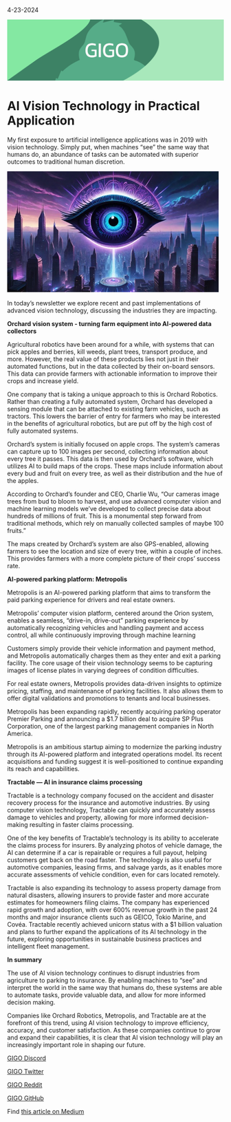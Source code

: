 4-23-2024

![Newsletter Banner](https://raw.githubusercontent.com/Gage-Technologies/blogs-gigo.dev/master/images/GIGO_newsletter_banner.png)

# AI Vision Technology in Practical Application

My first exposure to artificial intelligence applications was in 2019 with vision technology. Simply put, when machines “see” the same way that humans do, an abundance of tasks can be automated with superior outcomes to traditional human discretion.

![cool ai image](https://raw.githubusercontent.com/Gage-Technologies/blogs-gigo.dev/master/images/eyeintheskyJPEG.jpg)

In today’s newsletter we explore recent and past implementations of advanced vision technology, discussing the industries they are impacting.

**Orchard vision system - turning farm equipment into AI-powered data collectors**

Agricultural robotics have been around for a while, with systems that can pick apples and berries, kill weeds, plant trees, transport produce, and more. However, the real value of these products lies not just in their automated functions, but in the data collected by their on-board sensors. This data can provide farmers with actionable information to improve their crops and increase yield.

One company that is taking a unique approach to this is Orchard Robotics. Rather than creating a fully automated system, Orchard has developed a sensing module that can be attached to existing farm vehicles, such as tractors. This lowers the barrier of entry for farmers who may be interested in the benefits of agricultural robotics, but are put off by the high cost of fully automated systems.

Orchard’s system is initially focused on apple crops. The system’s cameras can capture up to 100 images per second, collecting information about every tree it passes. This data is then used by Orchard’s software, which utilizes AI to build maps of the crops. These maps include information about every bud and fruit on every tree, as well as their distribution and the hue of the apples.

According to Orchard’s founder and CEO, Charlie Wu, “Our cameras image trees from bud to bloom to harvest, and use advanced computer vision and machine learning models we’ve developed to collect precise data about hundreds of millions of fruit. This is a monumental step forward from traditional methods, which rely on manually collected samples of maybe 100 fruits.”

The maps created by Orchard’s system are also GPS-enabled, allowing farmers to see the location and size of every tree, within a couple of inches. This provides farmers with a more complete picture of their crops’ success rate.

**AI-powered parking platform: Metropolis**

Metropolis is an AI-powered parking platform that aims to transform the paid parking experience for drivers and real estate owners.

Metropolis’ computer vision platform, centered around the Orion system, enables a seamless, “drive-in, drive-out” parking experience by automatically recognizing vehicles and handling payment and access control, all while continuously improving through machine learning

Customers simply provide their vehicle information and payment method, and Metropolis automatically charges them as they enter and exit a parking facility. The core usage of their vision technology seems to be capturing images of license plates in varying degrees of condition difficulties.

For real estate owners, Metropolis provides data-driven insights to optimize pricing, staffing, and maintenance of parking facilities. It also allows them to offer digital validations and promotions to tenants and local businesses.

Metropolis has been expanding rapidly, recently acquiring parking operator Premier Parking and announcing a $1.7 billion deal to acquire SP Plus Corporation, one of the largest parking management companies in North America.

Metropolis is an ambitious startup aiming to modernize the parking industry through its AI-powered platform and integrated operations model. Its recent acquisitions and funding suggest it is well-positioned to continue expanding its reach and capabilities.

**Tractable — AI in insurance claims processing**

Tractable is a technology company focused on the accident and disaster recovery process for the insurance and automotive industries. By using computer vision technology, Tractable can quickly and accurately assess damage to vehicles and property, allowing for more informed decision-making resulting in faster claims processing.

One of the key benefits of Tractable’s technology is its ability to accelerate the claims process for insurers. By analyzing photos of vehicle damage, the AI can determine if a car is repairable or requires a full payout, helping customers get back on the road faster. The technology is also useful for automotive companies, leasing firms, and salvage yards, as it enables more accurate assessments of vehicle condition, even for cars located remotely.

Tractable is also expanding its technology to assess property damage from natural disasters, allowing insurers to provide faster and more accurate estimates for homeowners filing claims. The company has experienced rapid growth and adoption, with over 600% revenue growth in the past 24 months and major insurance clients such as GEICO, Tokio Marine, and Covéa. Tractable recently achieved unicorn status with a $1 billion valuation and plans to further expand the applications of its AI technology in the future, exploring opportunities in sustainable business practices and intelligent fleet management.

**In summary**

The use of AI vision technology continues to disrupt industries from agriculture to parking to insurance. By enabling machines to “see” and interpret the world in the same way that humans do, these systems are able to automate tasks, provide valuable data, and allow for more informed decision making.

Companies like Orchard Robotics, Metropolis, and Tractable are at the forefront of this trend, using AI vision technology to improve efficiency, accuracy, and customer satisfaction. As these companies continue to grow and expand their capabilities, it is clear that AI vision technology will play an increasingly important role in shaping our future.

[GIGO Discord](https://discord.gg/learnprogramming)

[GIGO Twitter](https://twitter.com/gigo_dev)

[GIGO Reddit](https://www.reddit.com/r/gigodev/)

[GIGO GitHub](https://github.com/Gage-Technologies/gigo.dev)

Find [this article on Medium](https://medium.com/@gigo_dev/gigo-tech-trends-newsletter-017-c32a20f01949)
